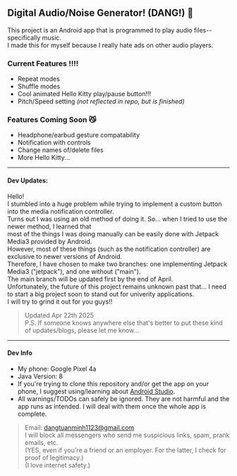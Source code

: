 ## Digital Audio/Noise Generator! (DANG!) 📼
This project is an Android app that is programmed to play audio files--specifically music.\
I made this for myself because I really hate ads on other audio players.

### Current Features ‼️‼️
- Repeat modes
- Shuffle modes
- Cool animated Hello Kitty play/pause button!!!
- Pitch/Speed setting _(not reflected in repo, but is finished)_

### Features Coming Soon 😼
- Headphone/earbud gesture compatability
- Notification with controls
- Change names of/delete files
- More Hello Kitty...

----

#### Dev Updates:
Hello!\
I stumbled into a huge problem while trying to implement a custom button into the media notification controller.\
Turns out I was using an old method of doing it. So... when I tried to use the newer method, I learned that\
most of the things I was doing manually can be easily done with Jetpack Media3 provided by Android.\
However, most of these things (such as the notification controller) are exclusive to newer versions of Android.\
Therefore, I have chosen to make two branches: one implementing Jetpack Media3 ("jetpack"), and one without ("main").\
The main branch will be updated first by the end of April.\
Unfortunately, the future of this project remains unknown past that... I need to start a big project soon to stand out for univerity applications.\
I will try to grind it out for you guys!!

>Updated Apr 22th 2025\
>P.S. If someone knows anywhere else that's better to put these kind of updates/blogs, please let me know...

----

#### Dev Info 
- My phone: Google Pixel 4a
- Java Version: 8
- If you're trying to clone this repository and/or get the app on your phone, I suggest using/learning about [Android Studio](https://developer.android.com/studio?gad_source=1&gclid=Cj0KCQjw4cS-BhDGARIsABg4_J1JtKwOxSEJL3cfLVYuusIUK5HGLVv_I9vWDQpqSgQJ-NFhvGGysO8aAizDEALw_wcB&gclsrc=aw.ds).
- All warnings/TODOs can safely be ignored. They are not harmful and the app runs as intended. I will deal with them once the whole app is complete.
> Email: dangtuanminh1123@gmail.com\
> I will block all messengers who send me suspicious links, spam, prank emails, etc.\
> (YES, even if you're a friend or an employer. For the latter, I check for proof of legitimacy.)\
> (I love internet safety.)

